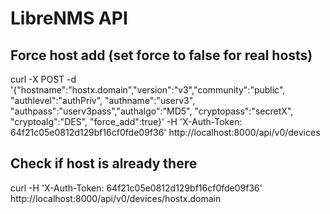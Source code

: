 # LibreNMS API

## Force host add (set force to false for real hosts)
curl -X POST -d '{"hostname":"hostx.domain","version":"v3","community":"public", "authlevel":"authPriv", "authname":"userv3", "authpass":"userv3pass","authalgo":"MD5", "cryptopass":"secretX", "cryptoalg":"DES", "force_add":true}' -H 'X-Auth-Token: 64f21c05e0812d129bf16cf0fde09f36' http://localhost:8000/api/v0/devices

## Check if host is already there
curl -H 'X-Auth-Token: 64f21c05e0812d129bf16cf0fde09f36' http://localhost:8000/api/v0/devices/hostx.domain